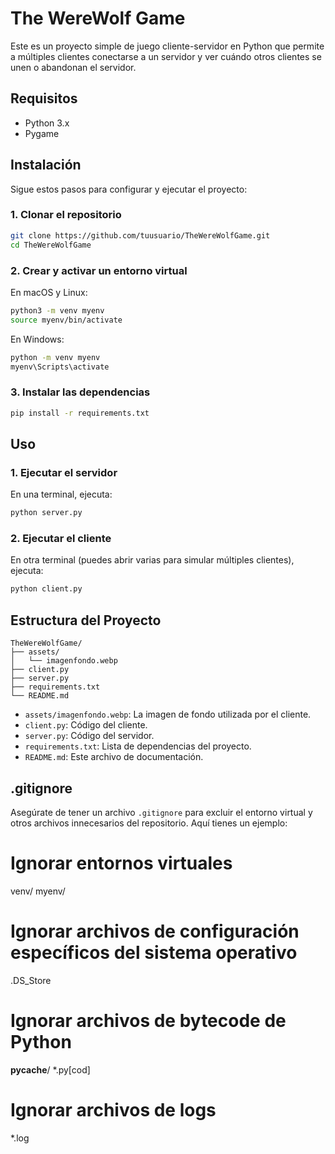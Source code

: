 
# The WereWolf Game

Este es un proyecto simple de juego cliente-servidor en Python que permite a múltiples clientes conectarse a un servidor y ver cuándo otros clientes se unen o abandonan el servidor.

## Requisitos

- Python 3.x
- Pygame

## Instalación

Sigue estos pasos para configurar y ejecutar el proyecto:

### 1. Clonar el repositorio

```bash
git clone https://github.com/tuusuario/TheWereWolfGame.git
cd TheWereWolfGame
```

### 2. Crear y activar un entorno virtual

En macOS y Linux:

```bash
python3 -m venv myenv
source myenv/bin/activate
```

En Windows:

```bash
python -m venv myenv
myenv\Scripts\activate
```

### 3. Instalar las dependencias

```bash
pip install -r requirements.txt
```

## Uso

### 1. Ejecutar el servidor

En una terminal, ejecuta:

```bash
python server.py
```

### 2. Ejecutar el cliente

En otra terminal (puedes abrir varias para simular múltiples clientes), ejecuta:

```bash
python client.py
```

## Estructura del Proyecto

```plaintext
TheWereWolfGame/
├── assets/
│   └── imagenfondo.webp
├── client.py
├── server.py
├── requirements.txt
└── README.md
```

- `assets/imagenfondo.webp`: La imagen de fondo utilizada por el cliente.
- `client.py`: Código del cliente.
- `server.py`: Código del servidor.
- `requirements.txt`: Lista de dependencias del proyecto.
- `README.md`: Este archivo de documentación.




## .gitignore

Asegúrate de tener un archivo `.gitignore` para excluir el entorno virtual y otros archivos innecesarios del repositorio. Aquí tienes un ejemplo:


# Ignorar entornos virtuales
venv/
myenv/

# Ignorar archivos de configuración específicos del sistema operativo
.DS_Store

# Ignorar archivos de bytecode de Python
__pycache__/
*.py[cod]

# Ignorar archivos de logs
*.log

